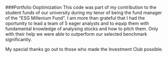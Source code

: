 ###Portfolio Ooptimization
This code was part of my contribution to the student funds of our university during my tenor of being the fund manager of the "ESG Millenium Fund".
I am more than grateful that I had the oportunity to lead a team of 5 eager analysts and to equip them with fundamental knowledge of analysing stocks and how to pitch them.
Only with their help we were able to outperform our selected benchmark significantly.

My special thanks go out to those who made the Investment Club possible.
